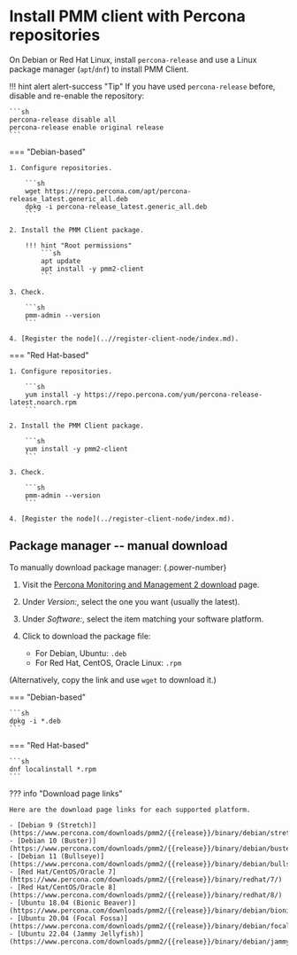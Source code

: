 # Install PMM client with Percona repositories

On Debian or Red Hat Linux, install `percona-release` and use a Linux package manager (`apt`/`dnf`) to install PMM Client.

!!! hint alert alert-success "Tip"
    If you have used `percona-release` before, disable and re-enable the repository:

    ```sh
    percona-release disable all
    percona-release enable original release
    ```

=== "Debian-based"

    1. Configure repositories.

        ```sh
        wget https://repo.percona.com/apt/percona-release_latest.generic_all.deb
        dpkg -i percona-release_latest.generic_all.deb
        ```

    2. Install the PMM Client package.

        !!! hint "Root permissions"
            ```sh
            apt update
            apt install -y pmm2-client
            ```

    3. Check.

        ```sh
        pmm-admin --version
        ```

    4. [Register the node](..//register-client-node/index.md).

=== "Red Hat-based"

    1. Configure repositories.

        ```sh
        yum install -y https://repo.percona.com/yum/percona-release-latest.noarch.rpm
        ```

    2. Install the PMM Client package.

        ```sh
        yum install -y pmm2-client
        ```

    3. Check.

        ```sh
        pmm-admin --version
        ```

    4. [Register the node](../register-client-node/index.md).

## Package manager -- manual download

To manually download package manager:
{.power-number}

1. Visit the [Percona Monitoring and Management 2 download](https://www.percona.com/downloads/pmm2/) page.
2. Under *Version:*, select the one you want (usually the latest).
3. Under *Software:*, select the item matching your software platform.
4. Click to download the package file:

    - For Debian, Ubuntu: `.deb`
    - For Red Hat, CentOS, Oracle Linux: `.rpm`

(Alternatively, copy the link and use `wget` to download it.)

=== "Debian-based"

    ```sh
    dpkg -i *.deb
    ```

=== "Red Hat-based"

    ```sh
    dnf localinstall *.rpm
    ```
??? info "Download page links"

    Here are the download page links for each supported platform.

    - [Debian 9 (Stretch)](https://www.percona.com/downloads/pmm2/{{release}}/binary/debian/stretch/)
    - [Debian 10 (Buster)](https://www.percona.com/downloads/pmm2/{{release}}/binary/debian/buster/)
    - [Debian 11 (Bullseye)](https://www.percona.com/downloads/pmm2/{{release}}/binary/debian/bullseye/)
    - [Red Hat/CentOS/Oracle 7](https://www.percona.com/downloads/pmm2/{{release}}/binary/redhat/7/)
    - [Red Hat/CentOS/Oracle 8](https://www.percona.com/downloads/pmm2/{{release}}/binary/redhat/8/)
    - [Ubuntu 18.04 (Bionic Beaver)](https://www.percona.com/downloads/pmm2/{{release}}/binary/debian/bionic/)
    - [Ubuntu 20.04 (Focal Fossa)](https://www.percona.com/downloads/pmm2/{{release}}/binary/debian/focal/)
    - [Ubuntu 22.04 (Jammy Jellyfish)](https://www.percona.com/downloads/pmm2/{{release}}/binary/debian/jammy/)

